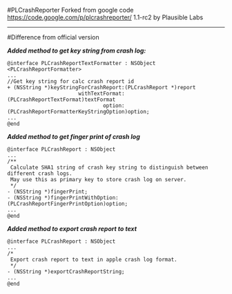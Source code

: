 #PLCrashReporter
Forked from google code https://code.google.com/p/plcrashreporter/ 1.1-rc2 by Plausible Labs

***

#Difference from official version

***Added method to get key string from crash log:***

```
@interface PLCrashReportTextFormatter : NSObject <PLCrashReportFormatter>
...
//Get key string for calc crash report id
+ (NSString *)keyStringForCrashReport:(PLCrashReport *)report
                       withTextFormat:(PLCrashReportTextFormat)textFormat
                               option:(PLCrashReportFormatterKeyStringOption)option;
...
@end
```
***Added method to get finger print of crash log***

```
@interface PLCrashReport : NSObject
...
/**
 Calculate SHA1 string of crash key string to distinguish between different crash logs.
 May use this as primary key to store crash log on server.
 */
- (NSString *)fingerPrint;
- (NSString *)fingerPrintWithOption:(PLCrashReportFingerPrintOption)option;
...
@end
```

***Added method to export crash report to text***

```
@interface PLCrashReport : NSObject
...
/*
 Export crash report to text in apple crash log format.
 */
- (NSString *)exportCrashReportString;
...
@end
```